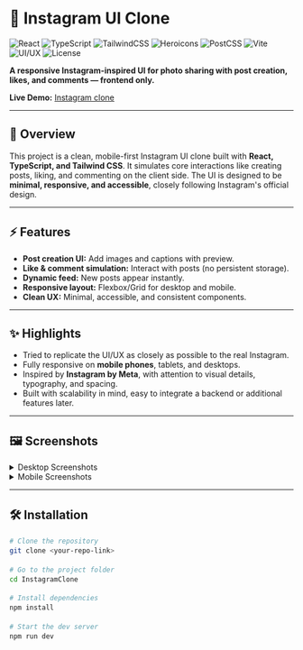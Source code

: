 # 📸 Instagram UI Clone

![React](https://img.shields.io/badge/React-18-61dafb?style=flat&logo=react&logoColor=000)
![TypeScript](https://img.shields.io/badge/TypeScript-5.x-3178c6?style=flat&logo=typescript&logoColor=fff)
![TailwindCSS](https://img.shields.io/badge/Tailwind_CSS-3.x-38b2ac?style=flat&logo=tailwind-css&logoColor=fff)
![Heroicons](https://img.shields.io/badge/Heroicons-2.x-10b981?style=flat)
![PostCSS](https://img.shields.io/badge/PostCSS-8.x-dd3a0a?style=flat&logo=postcss&logoColor=fff)
![Vite](https://img.shields.io/badge/Vite-5.x-646cff?style=flat&logo=vite&logoColor=fff)
![UI/UX](https://img.shields.io/badge/UI_UX-Clean%20%26%20Minimal-blue?style=flat)
![License](https://img.shields.io/badge/License-MIT-green?style=flat)

**A responsive Instagram-inspired UI for photo sharing with post creation, likes, and comments — frontend only.**  

**Live Demo:** [Instagram clone](https://insta-clone-online.netlify.app/)

---

## 🌟 Overview
This project is a clean, mobile-first Instagram UI clone built with **React, TypeScript, and Tailwind CSS**. It simulates core interactions like creating posts, liking, and commenting on the client side. The UI is designed to be **minimal, responsive, and accessible**, closely following Instagram's official design.

---

## ⚡ Features
- **Post creation UI:** Add images and captions with preview.  
- **Like & comment simulation:** Interact with posts (no persistent storage).  
- **Dynamic feed:** New posts appear instantly.  
- **Responsive layout:** Flexbox/Grid for desktop and mobile.  
- **Clean UX:** Minimal, accessible, and consistent components.  

---

## ✨ Highlights
- Tried to replicate the UI/UX as closely as possible to the real Instagram.  
- Fully responsive on **mobile phones**, tablets, and desktops.  
- Inspired by **Instagram by Meta**, with attention to visual details, typography, and spacing.  
- Built with scalability in mind, easy to integrate a backend or additional features later.  

---

## 🖼 Screenshots

<details>
<summary>Desktop Screenshots</summary>

### Home Light Mode
![Home Light Mode](./DesktopScreenshot/HomeLightMode.png)  
*Home page in light mode with full desktop layout.*

### Home Dark Mode
![Home Dark Mode](./DesktopScreenshot/DarkMode.png)  
*Home page in dark mode for desktop users.*

### Home Feed Example
![Home Feed Example](./DesktopScreenshot/Home1.png)  
*Example of posts with likes and comments.*

</details>

<details>
<summary>Mobile Screenshots</summary>

### Mobile Responsive View
![Mobile Responsive View](./DesktopScreenshot/MobileView.png)  
*Fully responsive mobile layout, optimized for small screens.*

</details>

---

## 🛠 Installation
```bash
# Clone the repository
git clone <your-repo-link>

# Go to the project folder
cd InstagramClone

# Install dependencies
npm install

# Start the dev server
npm run dev
